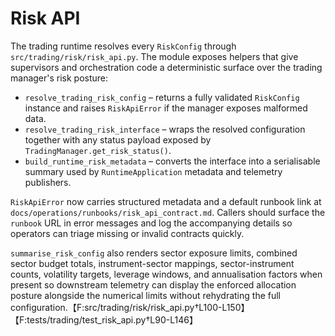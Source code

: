 # Risk API

The trading runtime resolves every `RiskConfig` through
`src/trading/risk/risk_api.py`.  The module exposes helpers that give
supervisors and orchestration code a deterministic surface over the trading
manager's risk posture:

* `resolve_trading_risk_config` – returns a fully validated `RiskConfig`
  instance and raises `RiskApiError` if the manager exposes malformed data.
* `resolve_trading_risk_interface` – wraps the resolved configuration together
  with any status payload exposed by `TradingManager.get_risk_status()`.
* `build_runtime_risk_metadata` – converts the interface into a serialisable
  summary used by `RuntimeApplication` metadata and telemetry publishers.

`RiskApiError` now carries structured metadata and a default runbook link at
`docs/operations/runbooks/risk_api_contract.md`.  Callers should surface the
`runbook` URL in error messages and log the accompanying details so operators
can triage missing or invalid contracts quickly.

`summarise_risk_config` also renders sector exposure limits, combined sector
budget totals, instrument-sector mappings, sector-instrument counts, volatility
targets, leverage windows, and annualisation factors when present so downstream
telemetry can display the enforced allocation posture alongside the numerical
limits without rehydrating the full configuration.【F:src/trading/risk/risk_api.py†L100-L150】【F:tests/trading/test_risk_api.py†L90-L146】
